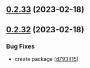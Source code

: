 ## [0.2.33](https://github.com/AlexanderMar21/ci_library_autorelease/compare/v0.2.32...v0.2.33) (2023-02-18)



## [0.2.32](https://github.com/AlexanderMar21/ci_library_autorelease/compare/d793415634ffa48d34d520917b1324f9f32736a4...v0.2.32) (2023-02-18)


### Bug Fixes

* create package ([d793415](https://github.com/AlexanderMar21/ci_library_autorelease/commit/d793415634ffa48d34d520917b1324f9f32736a4))



